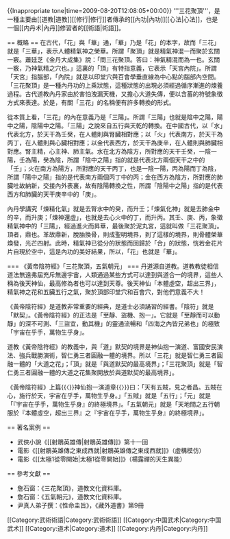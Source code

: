 {{Inappropriate tone|time=2009-08-20T12:08:05+00:00}}
'''三花聚頂'''，是一種主要由[[道教|道教]][[修行|修行]]者傳承的[[內功|內功]][[心法|心法]]，也是一個[[内丹术|內丹]]修習者的[[術語|術語]]。

== 概略 ==
在古代，「花」與「華」通，「華」乃是「花」的本字，故而「三花」就是「三華」，表示人體精氣神之榮華。所謂「聚頂」就是精氣神混一而聚於玄關一竅。蕭廷芝《金丹大成集》說：「問三花聚頂。答曰：神氣精混而為一也。玄關一竅，乃神氣精之穴也。」這裏的「頂」有特指意義，它表示「天宮內院」。所謂「天宮」指腦部，「內院」就是以印堂穴與百會學垂直線為中心點的腦部內空間。「三花聚頂」是一種內丹功的上乘狀態，這種狀態的出現必須經過循序漸進的煉養過程。古代道教內丹家由於害怕洩漏天機，又擔心大道失傳，便以含蓄的符號象徵方式來表達。於是，有關「三花」的名稱便有許多轉換的形式。

從本質上看，「三花」的內在意義乃是「三陽」。所謂「三陽」也就是陰中之陽，陽中之陽，陰陽中之陽。「三陽」之說來自五行與天乾的轉換。在中國古代，以「水」代表北方，於天干為壬癸，在人體則與腎臟相對應；以「火」代表南方，於天干為丙丁，在人體則與心臟相對應；以金代表西方，於天干為庚辛，在人體則與肺臟相對應。腎主精，心主神、肺主氣。水在北方為陰方，所對應的天干壬癸，一陰一陽，壬為陽，癸為陰，所謂「陰中之陽」指的就是代表北方兩個天干之中的「壬」；火在南方為陽方，所對應的天干丙丁，也是一陰一陽，丙為陽而丁為陰，所謂「陽中之陽」指的是代表南方兩個丙丁中的丙；金在西方為陰方，所對應的肺臟吐故納新，交接內外表裏，故有陰陽轉換之性，所謂「陰陽中之陽」指的是代表西方和肺臟的天干庚辛中的「庚」。

內丹學講究「煉精化氣」就是去腎水中的癸，而升壬；「煉氣化神」就是去肺金中的辛，而升庚；「煉神還虛」，也就是去心火中的丁，而升丙。其壬、庚、丙，象徵精氣神中的「三陽」，經過進火而昇華，最後聚於泥丸宮，這就叫做「三花聚頂」。頂者，鼎也。革故鼎新，脫胎換骨，則成聖明境界，到了這樣的境界，則骨體榮華煥發，光芒四射。此時，精氣神已從分的狀態而回歸於「合」的狀態，恍若金花片片自現於空中，這是內功的美好結果，所以，「花」也就是「華」。

=== 《黃帝陰符經》「三花聚頂，五氣朝元」 ===
丹道源自道教。道教教徒相信道法無遠弗屆充斥無邊宇宙，人類通過某些方式可以達到與道合一的境界，這些人稱為後天神仙，最高修為者也可以達到天尊。後天神仙「本體虛空，超出三界」，精氣神之花和五臟五行之氣，聚於頂部印堂穴和百會穴，對他們意義不大！

《黃帝陰符經》是道教非常重要的經典，是道士必須誦習的經書。「陰符」就是「默契」。《黃帝陰符經》的正法是「至靜、盜機、抱一」。它就是「至靜而可以動靜」的深不可測、「三盜宜，動其機」的靈通流暢和「四海之內皆兄弟也」的極致「宇宙在乎手，萬物生乎身」。

道教《黃帝陰符經》的教義中，與「道」默契的境界是神仙抱一演道、富國安民演法、強兵戰勝演術，智仁勇三者圓融一體的境界。所以「三花」就是智仁勇三者圓融一體的「大道之花」；「頂」就是「與道默契的最高境界」；「三花聚頂」就是「智仁勇三者圓融一體的大道之花集聚開放於與道默契的最高境界」。

《黃帝陰符經》上篇{{〈}}神仙抱一演道章{{〉}}曰：「天有五賊，見之者昌。五賊在心，施行於天，宇宙在乎手，萬物生乎身。」「五賊」就是「五行」；「元」就是「『宇宙在乎手，萬物生乎身』的終極境界」。「五氣朝元」就是「天地間之五行朝服於『本體虛空，超出三界』之『宇宙在乎手，萬物生乎身』的終極境界」。

== 著名案例 ==
* 武俠小說《[[射鵰英雄傳|射鵰英雄傳]]》第十一回
* 電影《[[射鵰英雄傳之東成西就|射鵰英雄傳之東成西就]]》（虛構模仿）
* 電影《[[太極1從零開始|太極1從零開始]]》（楊露禪的天生異能）

== 參考文獻 ==
* 詹石窗：《三花聚頂》，道教文化資料庫。
* 詹石窗：《五氣朝元》，道教文化資料庫。
* 尹真人弟子撰：《性命圭旨》，《藏外道書》第9冊

[[Category:武術術語|Category:武術術語]]
[[Category:中国武术|Category:中国武术]]
[[Category:道术|Category:道术]]
[[Category:内丹|Category:内丹]]